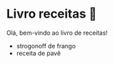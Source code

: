 # Livro receitas :tomato:

Olá, bem-vindo ao livro de receitas!

* strogonoff de frango
* receita de pavê 
